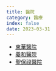 ```yaml
---
title: 醫院
category: 醫療
index: false
date: 2023-03-31
---
```

<adsense></adsense>

- [東華醫院](tung-wah-hospital.md)
- [養和醫院](hong-kong-sanatorium-and-hospital.md)
- [聖保祿醫院](st-pauls-hospital.md)